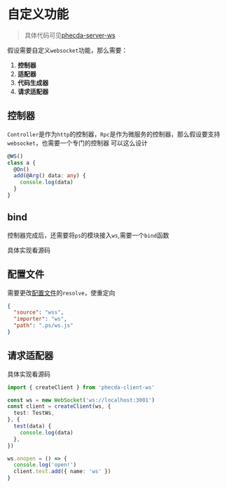 # 自定义功能

> 具体代码可见[phecda-server-ws](https://github.com/fgsreally/phecda-ws)

假设需要自定义`websocket`功能，那么需要：
1. **控制器**
2. **适配器**
3. **代码生成器**
4. **请求适配器**

## 控制器

`Controller`是作为`http`的控制器，`Rpc`是作为微服务的控制器，那么假设要支持`websocket`，也需要一个专门的控制器
可以这么设计

```ts
@WS()
class a {
  @On()
  add(@Arg() data: any) {
    console.log(data)
  }
}
```

## bind

控制器完成后，还需要将`ps`的模块接入`ws`,需要一个`bind`函数

具体实现看源码

## 配置文件
需要更改[配置文件](./command.md#phecda-init)的`resolve`，使重定向

```json
{
  "source": "wss",
  "importer": "ws",
  "path": ".ps/ws.js"
}
```

## 请求适配器

具体实现看源码

```ts
import { createClient } from 'phecda-client-ws'

const ws = new WebSocket('ws://localhost:3001')
const client = createClient(ws, {
  test: TestWs,
}, {
  test(data) {
    console.log(data)
  },
})

ws.onopen = () => {
  console.log('open!')
  client.test.add({ name: 'ws' })
}
```